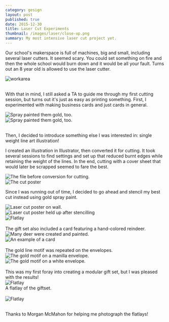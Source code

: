```yaml
---
category: gesign
layout: post
published: true
date: 2015-12-30
title: Laser Cut Experiments
thumbnail: /images/laser/close-up.png
summary: My most intensive laser cut project yet.
---
```

Our school's makerspace is full of machines, big and small, including several laser cutters. It seemed scary. You could set something on fire and then the whole school would burn down and it would be all your fault. Turns out an 8 year old is allowed to use the laser cutter.

<div class = "post-image">
<img alt ="workarea" src= "/images/laser/workarea.jpg"/> <br/>
</div>
<br/>

With that in mind, I still asked a TA to guide me through my first cutting session, but turns out it's just as easy as printing something.
First, I experimented with making business cards and just cards in general.
<div class = "cover">
<img alt ="Spray painted them gold, too." src= "/images/laser/biz_card_gold_1.jpg"/> <br/>
</div><!--
--><div class = "cover">
<img alt ="Spray painted them gold, too." src= "/images/laser/biz_card_gold_2.jpg"/> <br/>
</div>
<br/>

Then, I decided to introduce something else I was interested in: single weight line art illustration!

I created an illustration in Illustrator, then converted it for cutting. It took several sessions to find settings and set up that reduced burnt edges while retaining the weight of the lines. In the end, cutting with a cover sheet that would later be scrapped seemed to fare the best. 
<div class = "cover">
<img alt ="The file before conversion for cutting." src= "/images/laser/mtn-crest.png"/> <br/>
</div><!--
--><div class = "cover">
<img alt ="The cut poster" src= "/images/laser/poster-1.jpg"/> <br/>
</div>

Since I was running out of time, I decided to go ahead and stencil my best cut instead using gold spray paint.

<div class = "cover">
<img alt ="Laser cut poster on wall." src= "/images/laser/poster-2.jpg"/> <br/>
</div><!--
--><div class = "cover">
<img alt ="Laser cut poster held up after stencilling" src= "/images/laser/poster-3.jpg"/> <br/>
</div>

<div class = "post-image">
<img alt ="Flatlay" src= "/images/laser/spray.png"/> <br/>
</div>
<br/>
The gift set also included a card featuring a hand-colored reindeer.
<div class = "cover">
<img alt ="Many deer were created and painted." src= "/images/laser/deer-1.jpg"/> <br/>
</div><!--
--><div class = "cover">
<img alt ="An example of a card" src= "/images/laser/card-1.jpg"/> <br/>
</div>
<br/>
The gold line motif was repeated on the envelopes.
<div class = "cover">
<img alt ="The gold motif on a manilla envelope." src= "/images/laser/folder-1.jpg"/> <br/>
</div><!--
--><div class = "cover">
<img alt ="The gold motif on a white envelope." src= "/images/laser/card-2.jpg"/> <br/>
</div>
<br/>
This was my first foray into creating a modular gift set, but I was pleased with the results!
<div class = "post-image">
<img alt ="Flatlay" src= "/images/laser/gridded.png"/> <br/>
A flatlay of the giftset.
</div>
<br/>
<div class = "post-image">
<img alt ="Flatlay" src= "/images/laser/tilted.png"/> <br/>
</div>
<br/>

Thanks to Morgan McMahon for helping me photograph the flatlays!